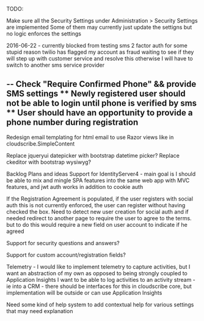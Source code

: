 TODO:

Make sure all the Security Settings under Administration > Security Settings are implemented
Some of them may currently just update the settigns but no logic enforces the settings

2016-06-22 - currently blocked from testing sms 2 factor auth 
for some stupid reason twilio has flagged my account as fraud
waiting to see if they will step up with customer service and resolve this
otherwise I will have to switch to another sms service provider

--
Check "Require Confirmed Phone" && provide SMS settings
** Newly registered user should not be able to login until phone is verified by sms
** User should have an opportunity to provide a phone number during registration
--

Redesign email templating for html email to use Razor views like in cloudscribe.SimpleContent

Replace jqueryui datepicker with bootstrap datetime picker?
Replace ckeditor with bootstrap wysiwyg?



Backlog Plans and ideas
Support for IdentityServer4 - main goal is I should be able to mix and mingle SPA features into the same web app with MVC features, and jwt auth works in addition to cookie auth

If the Registration Agreement is populated, if the user registers with social auth this is not currently enforced, the user can register without having checked the box. Need to detect new user creation for social auth and if needed redirect to another page to require the user to agree to the terms. but to do this would require a new field on user account to indicate if he agreed

Support for security questions and answers?

Support for custom account/registration fields?

Telemetry - I would like to implement telemetry to capture activities, but I want an abstraction of my own as opposed to being strongly coupled to Application Insights
I want to be able to log activities to an activity stream - ie into a CRM - there should be interfaces for this in cloudscribe core, but implementation will be outside or can use Application Insights

Need some kind of help system to add contextual help for various settings that may need explanation

